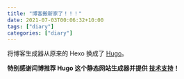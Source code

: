 ```yaml
---
title: "博客搬新家了！！！"
date: 2021-07-03T00:06:32+10:00
tags: ["diary"]
categories: ["diary"]
---
```


将博客生成器从原来的 Hexo 换成了 [Hugo](https://gohugo.io)。

**特别感谢闫博推荐 Hugo 这个静态网站生成器并提供 [技术支持](https://www.yanboyang.com/hugo/)！**


